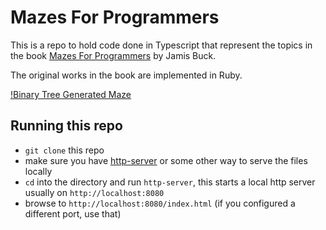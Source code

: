 # Mazes For Programmers

This is a repo to hold code done in Typescript that represent the topics in the
book [Mazes For Programmers](https://pragprog.com/book/jbmaze/mazes-for-programmers)
by Jamis Buck.

The original works in the book are implemented in Ruby.

[!Binary Tree Generated Maze](https://i.imgur.com/D0SGdwd.png)

## Running this repo
* `git clone` this repo
* make sure you have [http-server](https://www.npmjs.com/package/http-server) or some other way to serve the files locally
* `cd` into the directory and run `http-server`, this starts a local http server usually on `http://localhost:8080`
* browse to `http://localhost:8080/index.html` (if you configured a different port, use that)

